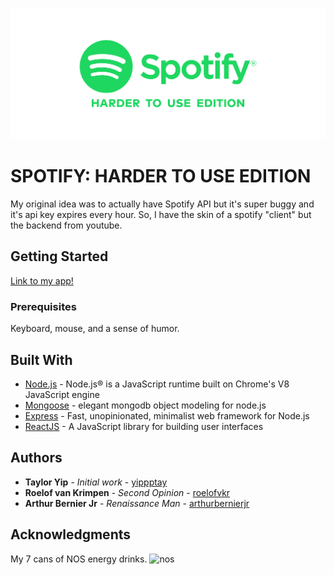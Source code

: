 ![Spotify](./logo.png)
# SPOTIFY: HARDER TO USE EDITION
My original idea was to actually have Spotify API but it's super buggy and it's api key expires every hour. So, I have the skin of a spotify "client" but the backend from youtube.


## Getting Started
[Link to my app!](https://protected-lake-45151.herokuapp.com/)

### Prerequisites
Keyboard, mouse, and a sense of humor.

## Built With
* [Node.js](https://nodejs.org/en/) - Node.js® is a JavaScript runtime built on Chrome's V8 JavaScript engine
* [Mongoose](https://mongoosejs.com/) - elegant mongodb object modeling for node.js
* [Express](https://expressjs.com/) - Fast, unopinionated, minimalist web framework for Node.js
* [ReactJS](https://reactjs.org/) - A JavaScript library for building user interfaces

## Authors
* **Taylor Yip** - *Initial work* - [yippptay](https://github.com/yippptay)
* **Roelof van Krimpen** - *Second Opinion* - [roelofvkr](https://github.com/roelofvkr)
* **Arthur Bernier Jr** - *Renaissance Man* - [arthurbernierjr](https://git.generalassemb.ly/arthurbernierjr)

## Acknowledgments
My 7 cans of NOS energy drinks.
![nos](https://images-na.ssl-images-amazon.com/images/I/616QlS%2BHjmL._SL1500_.jpg)
